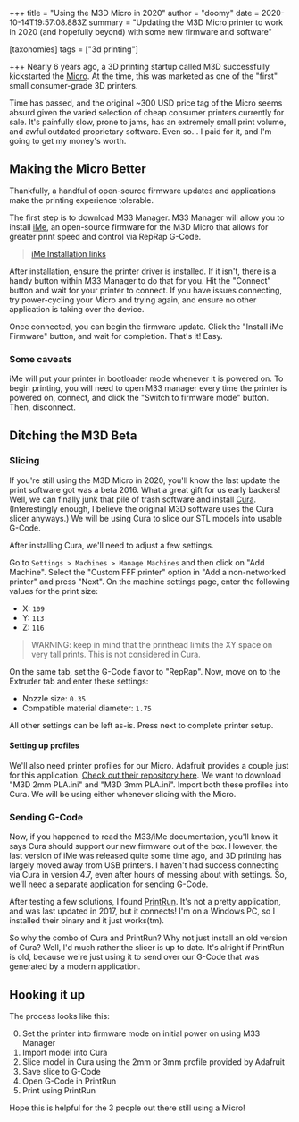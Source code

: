 +++
title = "Using the M3D Micro in 2020"
author = "doomy"
date = 2020-10-14T19:57:08.883Z
summary = "Updating the M3D Micro printer to work in 2020 (and hopefully beyond) with some new firmware and software"

[taxonomies]
tags = ["3d printing"]

+++
Nearly 6 years ago, a 3D printing startup called M3D successfully kickstarted the [Micro](https://www.kickstarter.com/projects/m3d/the-micro-the-first-truly-consumer-3d-printer). At the time, this was marketed as one of the "first" small consumer-grade 3D printers. 

Time has passed, and the original ~300 USD price tag of the Micro seems absurd given the varied selection of cheap consumer printers currently for sale. It's painfully slow, prone to jams, has an extremely small print volume, and awful outdated proprietary software. Even so... I paid for it, and I'm going to get my money's worth.

## Making the Micro Better

Thankfully, a handful of open-source firmware updates and applications make the printing experience tolerable.

The first step is to download M33 Manager. M33 Manager will allow you to install [iMe](https://github.com/donovan6000/iMe), an open-source firmware for the M3D Micro that allows for greater print speed and control via RepRap G-Code.

> [iMe Installation links](https://github.com/donovan6000/iMe#installation)

After installation, ensure the printer driver is installed. If it isn't, there is a handy button within M33 Manager to do that for you. Hit the "Connect" button and wait for your printer to connect. If you have issues connecting, try power-cycling your Micro and trying again, and ensure no other application is taking over the device.

Once connected, you can begin the firmware update. Click the "Install iMe Firmware" button, and wait for completion. That's it! Easy.

### Some caveats

iMe will put your printer in bootloader mode whenever it is powered on. To begin printing, you will need to open M33 manager every time the printer is powered on, connect, and click the "Switch to firmware mode" button. Then, disconnect.

## Ditching the M3D Beta

### Slicing

If you're still using the M3D Micro in 2020, you'll know the last update the print software got was a beta 2016. What a great gift for us early backers! Well, we can finally junk that pile of trash software and install [Cura](https://ultimaker.com/software/ultimaker-cura). (Interestingly enough, I believe the original M3D software uses the Cura slicer anyways.) We will be using Cura to slice our STL models into usable G-Code.

After installing Cura, we'll need to adjust a few settings. 

Go to `Settings > Machines > Manage Machines` and then click on "Add Machine". Select the "Custom FFF printer" option in "Add a non-networked printer" and press "Next". On the machine settings page, enter the following values for the print size:

- X: `109`
- Y: `113`
- Z: `116` 

> WARNING: keep in mind that the printhead limits the XY space on very tall prints. This is not considered in Cura.

On the same tab, set the G-Code flavor to "RepRap". Now, move on to the Extruder tab and enter these settings:

- Nozzle size: `0.35`
- Compatible material diameter: `1.75`

All other settings can be left as-is. Press next to complete printer setup.

#### Setting up profiles

We'll also need printer profiles for our Micro. Adafruit provides a couple just for this application. [Check out their repository here](https://github.com/adafruit/Printer-Profiles/tree/master/M3D). We want to download "M3D 2mm PLA.ini" and "M3D 3mm PLA.ini". Import both these profiles into Cura. We will be using either whenever slicing with the Micro. 

### Sending G-Code

Now, if you happened to read the M33/iMe documentation, you'll know it says Cura should support our new firmware out of the box. However, the last version of iMe was released quite some time ago, and 3D printing has largely moved away from USB printers. I haven't had success connecting via Cura in version 4.7, even after hours of messing about with settings. So, we'll need a separate application for sending G-Code.

After testing a few solutions, I found [PrintRun](https://www.pronterface.com/). It's not a pretty application, and was last updated in 2017, but it connects! I'm on a Windows PC, so I installed their binary and it just works(tm).

So why the combo of Cura and PrintRun? Why not just install an old version of Cura? Well, I'd much rather the slicer is up to date. It's alright if PrintRun is old, because we're just using it to send over our G-Code that was generated by a modern application.

## Hooking it up

The process looks like this:

0. Set the printer into firmware mode on initial power on using M33 Manager
1. Import model into Cura
2. Slice model in Cura using the 2mm or 3mm profile provided by Adafruit
3. Save slice to G-Code
4. Open G-Code in PrintRun
5. Print using PrintRun

Hope this is helpful for the 3 people out there still using a Micro!